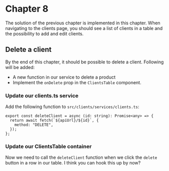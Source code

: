 # Chapter 8

The solution of the previous chapter is implemented in this chapter.
When navigating to the clients page, you should see a list of clients in a table and the possibility to add and edit clients.

## Delete a client

By the end of this chapter, it should be possible to delete a client. Following will be added:

- A new function in our service to delete a product
- Implement the `onDelete` prop in the `ClientsTable` component.

### Update our clients.ts service

Add the following function to `src/clients/services/clients.ts`:

```tsx
export const deleteClient = async (id: string): Promise<any> => {
  return await fetch(`${apiUrl}/${id}`, {
    method: "DELETE",
  });
};
```

### Update our ClientsTable container

Now we need to call the `deleteClient` function when we click the `delete` button in a row in our table.
I think you can hook this up by now?

